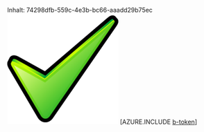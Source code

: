 Inhalt: 74298dfb-559c-4e3b-bc66-aaadd29b75ec![Bild](8e7b8cec-fe71-44ef-b887-3f44806c9efa.png)
[AZURE.INCLUDE [b-token](5bf78592-8df1-48b5-865e-16fdf5ee4ac9.md)]
